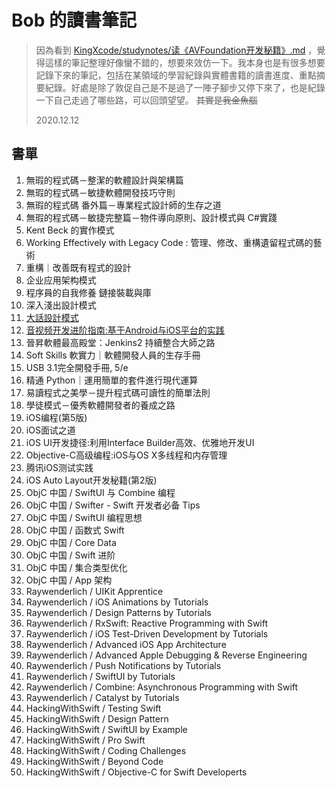 # Bob 的讀書筆記

> 因為看到 [KingXcode/studynotes/读《AVFoundation开发秘籍》.md](https://github.com/KingXcode/studynotes/blob/master/%E8%AF%BB%E3%80%8AAVFoundation%E5%BC%80%E5%8F%91%E7%A7%98%E7%B1%8D%E3%80%8B.md) ，覺得這樣的筆記整理好像蠻不錯的，想要來效仿一下。我本身也是有很多想要記錄下來的筆記，包括在某領域的學習紀錄與實體書籍的讀書進度、重點摘要紀錄。好處是除了敦促自己是不是過了一陣子腳步又停下來了，也是紀錄一下自己走過了哪些路，可以回頭望望。 ~~其實是我金魚腦~~
>
> 2020.12.12


## 書單

1. 無瑕的程式碼－整潔的軟體設計與架構篇
2. 無瑕的程式碼－敏捷軟體開發技巧守則
3. 無瑕的程式碼 番外篇－專業程式設計師的生存之道 
4. 無瑕的程式碼－敏捷完整篇－物件導向原則、設計模式與 C#實踐
5. Kent Beck 的實作模式
6. Working Effectively with Legacy Code : 管理、修改、重構遺留程式碼的藝術
7. 重構｜改善既有程式的設計
8. 企业应用架构模式
9. 程序員的自我修養 鏈接裝載與庫
10. 深入淺出設計模式
11. [大話設計模式](./讀《大話設計模式》.md)
12. [音视频开发进阶指南:基于Android与iOS平台的实践](./讀《音视频开发进阶指南:基于Android与iOS平台的实践》.md)
13. 晉昇軟體最高殿堂：Jenkins2 持續整合大師之路
14. Soft Skills 軟實力｜軟體開發人員的生存手冊
15. USB 3.1完全開發手冊, 5/e
16. 精通 Python｜運用簡單的套件進行現代運算
17. 易讀程式之美學－提升程式碼可讀性的簡單法則
18. 學徒模式－優秀軟體開發者的養成之路
19. iOS编程(第5版)
20. iOS面试之道
21. iOS UI开发捷径:利用Interface Builder高效、优雅地开发UI
22. Objective-C高级编程:iOS与OS X多线程和内存管理
23. 腾讯iOS测试实践
24. iOS Auto Layout开发秘籍(第2版)
25. ObjC 中国 / SwiftUI 与 Combine 编程
26. ObjC 中国 / Swifter - Swift 开发者必备 Tips
27. ObjC 中国 / SwiftUI 编程思想
28. ObjC 中国 / 函数式 Swift
29. ObjC 中国 / Core Data
30. ObjC 中国 / Swift 进阶
31. ObjC 中国 / 集合类型优化
32. ObjC 中国 / App 架构
33. Raywenderlich / UIKit Apprentice
34. Raywenderlich / iOS Animations by Tutorials
35. Raywenderlich / Design Patterns by Tutorials
36. Raywenderlich / RxSwift: Reactive Programming with Swift
37. Raywenderlich / iOS Test-Driven Development by Tutorials
38. Raywenderlich / Advanced iOS App Architecture
39. Raywenderlich / Advanced Apple Debugging & Reverse Engineering
40. Raywenderlich / Push Notifications by Tutorials
41. Raywenderlich / SwiftUI by Tutorials
42. Raywenderlich / Combine: Asynchronous Programming with Swift
43. Raywenderlich / Catalyst by Tutorials
44. HackingWithSwift / Testing Swift 
45. HackingWithSwift / Design Pattern
46. HackingWithSwift / SwiftUI by Example
47. HackingWithSwift / Pro Swift 
48. HackingWithSwift / Coding Challenges
49. HackingWithSwift / Beyond Code
50. HackingWithSwift / Objective-C for Swift Developerts
